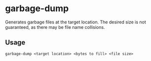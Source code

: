 # garbage-dump

Generates garbage files at the target location. The desired size is not guaranteed, as there may be file name collisions.

## Usage

`garbage-dump <target location> <bytes to fill> <file size>`